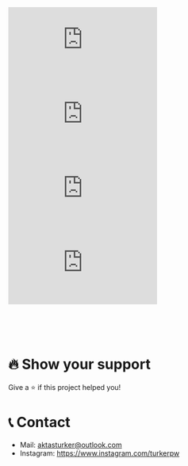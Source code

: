 [![stars](https://img.shields.io/github/stars/Trker4ktas/README.md?color=yellow&logo=github&style=for-the-badge)](https://github.com/Trker4ktas/README.md)
[![license](https://img.shields.io/github/license/Trker4ktas/README.md?logo=github&style=for-the-badge)](https://github.com/Trker4ktas/README.md)
[![forks](https://img.shields.io/github/forks/Trker4ktas/README.md?color=green&logo=github&style=for-the-badge)](https://github.com/Trker4ktas/README.md)
[![issues](https://img.shields.io/github/issues/Trker4ktas/README.md?color=red&logo=github&style=for-the-badge)](https://github.com/Trker4ktas/README.md)

<p align="center">
  <p align="center">
    <br />
    <br />
    <br />
  
  </p>
</p>

# 🔥 Show your support

Give a ⭐️ if this project helped you!

# 📞 Contact

-   Mail: aktasturker@outlook.com
-   Instagram: https://www.instagram.com/turkerpw
